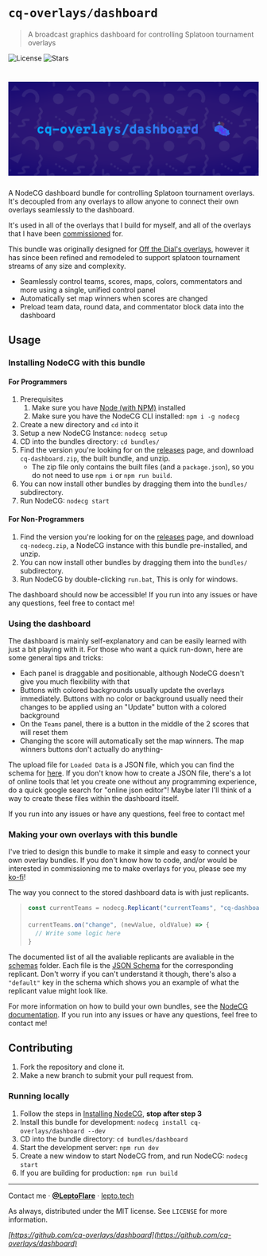 # `cq-overlays/dashboard`
> A broadcast graphics dashboard for controlling Splatoon tournament overlays

![License][license-shield]
![Stars][stars-shield]
# ![Banner](banner.png)

A NodeCG dashboard bundle for controlling Splatoon tournament overlays. It's decoupled from any overlays to allow anyone to connect their own overlays seamlessly to the dashboard.

It's used in all of the overlays that I build for myself, and all of the overlays that I have been [commissioned](https://ko-fi.com/leptoflare/commissions) for.

This bundle was originally designed for [Off the Dial's overlays](https://github.com/offthedial/overlays), however it has since been refined and remodeled to support splatoon tournament streams of any size and complexity.

- Seamlessly control teams, scores, maps, colors, commentators and more using a single, unified control panel
- Automatically set map winners when scores are changed
- Preload team data, round data, and commentator block data into the dashboard

## Usage <!-- Using the product -->
### Installing NodeCG with this bundle
#### For Programmers
1. Prerequisites
   1. Make sure you have [Node (with NPM)](https://nodejs.org) installed
   2. Make sure you have the NodeCG CLI installed: `npm i -g nodecg`
2. Create a new directory and `cd` into it
3. Setup a new NodeCG Instance: `nodecg setup`
4. CD into the bundles directory: `cd bundles/`
5. Find the version you're looking for on the [releases](https://github.com/cq-overlays/dashboard/releases) page, and download `cq-dashboard.zip`, the built bundle, and unzip.
   - The zip file only contains the built files (and a `package.json`), so you do not need to use `npm i` or `npm run build`.
6. You can now install other bundles by dragging them into the `bundles/` subdirectory.
7. Run NodeCG: `nodecg start`

#### For Non-Programmers
1. Find the version you're looking for on the [releases](https://github.com/cq-overlays/dashboard/releases) page, and download `cq-nodecg.zip`, a NodeCG instance with this bundle pre-installed, and unzip.
2. You can now install other bundles by dragging them into the `bundles/` subdirectory.
3. Run NodeCG by double-clicking `run.bat`, This is only for windows.

The dashboard should now be accessible! If you run into any issues or have any questions, feel free to contact me!

### Using the dashboard
The dashboard is mainly self-explanatory and can be easily learned with just a bit playing with it. For those who want a quick run-down, here are some general tips and tricks:
- Each panel is draggable and positionable, although NodeCG doesn't give you much flexibility with that
- Buttons with colored backgrounds usually update the overlays immediately. Buttons with no color or background usually need their changes to be applied using an "Update" button with a colored background
- On the `Teams` panel, there is a button in the middle of the 2 scores that will reset them
- Changing the score will automatically set the map winners. The map winners buttons don't actually do anything-

The upload file for `Loaded Data` is a JSON file, which you can find the schema for [here](https://github.com/cq-overlays/dashboard/blob/main/schemas/loadedData.json). If you don't know how to create a JSON file, there's a lot of online tools that let you create one without any programming experience, do a quick google search for "online json editor"! Maybe later I'll think of a way to create these files within the dashboard itself.

If you run into any issues or have any questions, feel free to contact me!

### Making your own overlays with this bundle
I've tried to design this bundle to make it simple and easy to connect your own overlay bundles. If you don't know how to code, and/or would be interested in commissioning me to make overlays for you, please see my [ko-fi](https://ko-fi.com/leptoflare/commissions)!

The way you connect to the stored dashboard data is with just replicants.
> ```js
> const currentTeams = nodecg.Replicant("currentTeams", "cq-dashboard");
>
> currentTeams.on("change", (newValue, oldValue) => {
>   // Write some logic here
> }
> ```

The documented list of all the avaliable replicants are avaliable in the [schemas](/schemas) folder. Each file is the [JSON Schema](https://json-schema.org) for the corresponding replicant. Don't worry if you can't understand it though, there's also a `"default"` key in the schema which shows you an example of what the replicant value might look like.

For more information on how to build your own bundles, see the [NodeCG documentation](https://www.nodecg.dev/docs/creating-bundles). If you run into any issues or have any questions, feel free to contact me!

## Contributing <!-- Using the source -->
1. Fork the repository and clone it.
2. Make a new branch to submit your pull request from.

### Running locally
1. Follow the steps in [Installing NodeCG](#installing-nodecg-with-this-bundle), **stop after step 3**
2. Install this bundle for development: `nodecg install cq-overlays/dashboard --dev`
3. CD into the bundle directory: `cd bundles/dashboard`
4. Start the development server: `npm run dev`
5. Create a new window to start NodeCG from, and run NodeCG: `nodecg start`
6. If you are building for production: `npm run build`

---

Contact me · [**@LeptoFlare**](https://github.com/LeptoFlare) · [lepto.tech](https://lepto.tech)

As always, distributed under the MIT license. See `LICENSE` for more information.

_[https://github.com/cq-overlays/dashboard](https://github.com/cq-overlays/dashboard)_

<!-- markdown links & imgs -->
[stars-shield]: https://img.shields.io/github/stars/cq-overlays/dashboard.svg?style=social
[license-shield]: https://img.shields.io/github/license/cq-overlays/dashboard.svg?style=flat
